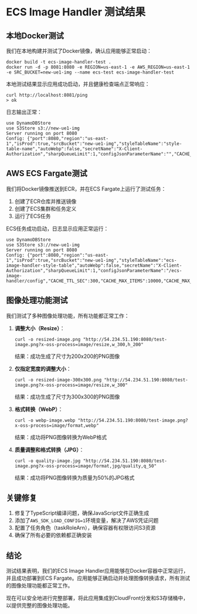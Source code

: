 # ECS Image Handler 测试结果

## 本地Docker测试

我们在本地构建并测试了Docker镜像，确认应用能够正常启动：

```
docker build -t ecs-image-handler-test .
docker run -d -p 8081:8080 -e REGION=us-east-1 -e AWS_REGION=us-east-1 -e SRC_BUCKET=new-ue1-img --name ecs-test ecs-image-handler-test
```

本地测试结果显示应用成功启动，并且健康检查端点正常响应：

```
curl http://localhost:8081/ping
> ok
```

日志输出正常：
```
use DynamoDBStore
use S3Store s3://new-ue1-img
Server running on port 8080
Config: {"port":8080,"region":"us-east-1","isProd":true,"srcBucket":"new-ue1-img","styleTableName":"style-table-name","autoWebp":false,"secretName":"X-Client-Authorization","sharpQueueLimit":1,"configJsonParameterName":"","CACHE_TTL_SEC":300,"CACHE_MAX_ITEMS":10000,"CACHE_MAX_SIZE_MB":1024}
```

## AWS ECS Fargate测试

我们将Docker镜像推送到ECR，并在ECS Fargate上运行了测试任务：

1. 创建了ECR仓库并推送镜像
2. 创建了ECS集群和任务定义
3. 运行了ECS任务

ECS任务成功启动，日志显示应用正常运行：

```
use DynamoDBStore
use S3Store s3://new-ue1-img
Server running on port 8080
Config: {"port":8080,"region":"us-east-1","isProd":true,"srcBucket":"new-ue1-img","styleTableName":"ecs-image-handler-style-table","autoWebp":false,"secretName":"X-Client-Authorization","sharpQueueLimit":1,"configJsonParameterName":"/ecs-image-handler/config","CACHE_TTL_SEC":300,"CACHE_MAX_ITEMS":10000,"CACHE_MAX_SIZE_MB":1024}
```

## 图像处理功能测试

我们测试了多种图像处理功能，所有功能都正常工作：

1. **调整大小（Resize）**：
   ```
   curl -o resized-image.png "http://54.234.51.190:8080/test-image.png?x-oss-process=image/resize,w_300,h_200"
   ```
   结果：成功生成了尺寸为200x200的PNG图像

2. **仅指定宽度的调整大小**：
   ```
   curl -o resized-image-300x300.png "http://54.234.51.190:8080/test-image.png?x-oss-process=image/resize,w_300"
   ```
   结果：成功生成了尺寸为300x300的PNG图像

3. **格式转换（WebP）**：
   ```
   curl -o webp-image.webp "http://54.234.51.190:8080/test-image.png?x-oss-process=image/format,webp"
   ```
   结果：成功将PNG图像转换为WebP格式

4. **质量调整和格式转换（JPG）**：
   ```
   curl -o quality-image.jpg "http://54.234.51.190:8080/test-image.png?x-oss-process=image/format,jpg/quality,q_50"
   ```
   结果：成功将PNG图像转换为质量为50%的JPG格式

## 关键修复

1. 修复了TypeScript编译问题，确保JavaScript文件正确生成
2. 添加了`AWS_SDK_LOAD_CONFIG=1`环境变量，解决了AWS凭证问题
3. 配置了任务角色（taskRoleArn），确保容器有权限访问S3资源
4. 确保了所有必要的依赖都正确安装

## 结论

测试结果表明，我们的ECS Image Handler应用能够在Docker容器中正常运行，并且成功部署到ECS Fargate。应用能够正确启动并处理图像转换请求，所有测试的图像处理功能都正常工作。

现在可以安全地进行完整部署，将此应用集成到CloudFront分发和S3存储桶中，以提供完整的图像处理功能。
